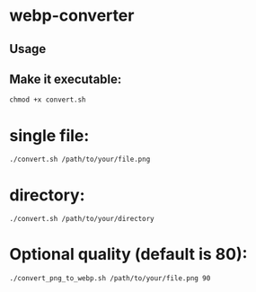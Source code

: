 # webp-converter
 

## Usage

## Make it executable:

```
chmod +x convert.sh
```

# single file:

```
./convert.sh /path/to/your/file.png
```

# directory:

```
./convert.sh /path/to/your/directory
```

# Optional quality (default is 80):

```
./convert_png_to_webp.sh /path/to/your/file.png 90
```